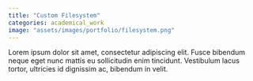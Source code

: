 ```yaml
---
title: "Custom Filesystem"
categories: academical_work
image: "assets/images/portfolio/filesystem.png"
---
```


Lorem ipsum dolor sit amet, consectetur adipiscing elit. Fusce bibendum neque eget nunc mattis eu sollicitudin enim tincidunt. Vestibulum lacus tortor, ultricies id dignissim ac, bibendum in velit.
